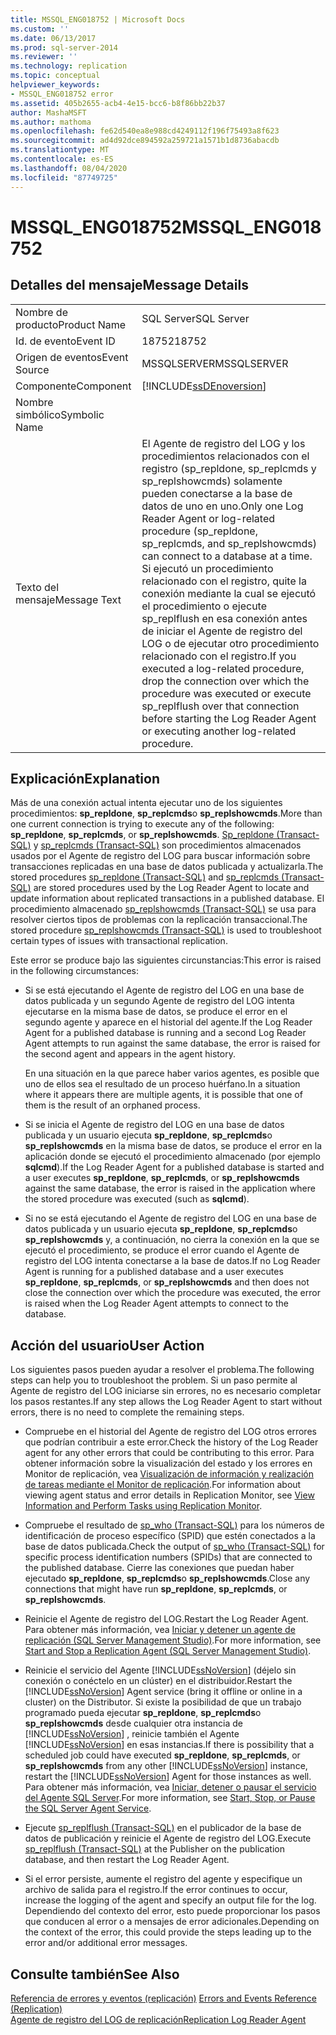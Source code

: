 ```yaml
---
title: MSSQL_ENG018752 | Microsoft Docs
ms.custom: ''
ms.date: 06/13/2017
ms.prod: sql-server-2014
ms.reviewer: ''
ms.technology: replication
ms.topic: conceptual
helpviewer_keywords:
- MSSQL_ENG018752 error
ms.assetid: 405b2655-acb4-4e15-bcc6-b8f86bb22b37
author: MashaMSFT
ms.author: mathoma
ms.openlocfilehash: fe62d540ea8e988cd4249112f196f75493a8f623
ms.sourcegitcommit: ad4d92dce894592a259721a1571b1d8736abacdb
ms.translationtype: MT
ms.contentlocale: es-ES
ms.lasthandoff: 08/04/2020
ms.locfileid: "87749725"
---
```

# <a name="mssql_eng018752"></a><span data-ttu-id="e8a29-102">MSSQL_ENG018752</span><span class="sxs-lookup"><span data-stu-id="e8a29-102">MSSQL_ENG018752</span></span>
    
## <a name="message-details"></a><span data-ttu-id="e8a29-103">Detalles del mensaje</span><span class="sxs-lookup"><span data-stu-id="e8a29-103">Message Details</span></span>  
  
|||  
|-|-|  
|<span data-ttu-id="e8a29-104">Nombre de producto</span><span class="sxs-lookup"><span data-stu-id="e8a29-104">Product Name</span></span>|<span data-ttu-id="e8a29-105">SQL Server</span><span class="sxs-lookup"><span data-stu-id="e8a29-105">SQL Server</span></span>|  
|<span data-ttu-id="e8a29-106">Id. de evento</span><span class="sxs-lookup"><span data-stu-id="e8a29-106">Event ID</span></span>|<span data-ttu-id="e8a29-107">18752</span><span class="sxs-lookup"><span data-stu-id="e8a29-107">18752</span></span>|  
|<span data-ttu-id="e8a29-108">Origen de eventos</span><span class="sxs-lookup"><span data-stu-id="e8a29-108">Event Source</span></span>|<span data-ttu-id="e8a29-109">MSSQLSERVER</span><span class="sxs-lookup"><span data-stu-id="e8a29-109">MSSQLSERVER</span></span>|  
|<span data-ttu-id="e8a29-110">Componente</span><span class="sxs-lookup"><span data-stu-id="e8a29-110">Component</span></span>|[!INCLUDE[ssDEnoversion](../../includes/ssdenoversion-md.md)]|  
|<span data-ttu-id="e8a29-111">Nombre simbólico</span><span class="sxs-lookup"><span data-stu-id="e8a29-111">Symbolic Name</span></span>||  
|<span data-ttu-id="e8a29-112">Texto del mensaje</span><span class="sxs-lookup"><span data-stu-id="e8a29-112">Message Text</span></span>|<span data-ttu-id="e8a29-113">El Agente de registro del LOG y los procedimientos relacionados con el registro (sp_repldone, sp_replcmds y sp_replshowcmds) solamente pueden conectarse a la base de datos de uno en uno.</span><span class="sxs-lookup"><span data-stu-id="e8a29-113">Only one Log Reader Agent or log-related procedure (sp_repldone, sp_replcmds, and sp_replshowcmds) can connect to a database at a time.</span></span> <span data-ttu-id="e8a29-114">Si ejecutó un procedimiento relacionado con el registro, quite la conexión mediante la cual se ejecutó el procedimiento o ejecute sp_replflush en esa conexión antes de iniciar el Agente de registro del LOG o de ejecutar otro procedimiento relacionado con el registro.</span><span class="sxs-lookup"><span data-stu-id="e8a29-114">If you executed a log-related procedure, drop the connection over which the procedure was executed or execute sp_replflush over that connection before starting the Log Reader Agent or executing another log-related procedure.</span></span>|  
  
## <a name="explanation"></a><span data-ttu-id="e8a29-115">Explicación</span><span class="sxs-lookup"><span data-stu-id="e8a29-115">Explanation</span></span>  
 <span data-ttu-id="e8a29-116">Más de una conexión actual intenta ejecutar uno de los siguientes procedimientos: **sp_repldone**, **sp_replcmds**o **sp_replshowcmds**.</span><span class="sxs-lookup"><span data-stu-id="e8a29-116">More than one current connection is trying to execute any of the following: **sp_repldone**, **sp_replcmds**, or **sp_replshowcmds**.</span></span> <span data-ttu-id="e8a29-117">[Sp_repldone &#40;Transact-SQL&#41;](/sql/relational-databases/system-stored-procedures/sp-repldone-transact-sql) y [sp_replcmds &#40;Transact-SQL&#41;](/sql/relational-databases/system-stored-procedures/sp-replcmds-transact-sql) son procedimientos almacenados usados por el Agente de registro del LOG para buscar información sobre transacciones replicadas en una base de datos publicada y actualizarla.</span><span class="sxs-lookup"><span data-stu-id="e8a29-117">The stored procedures [sp_repldone &#40;Transact-SQL&#41;](/sql/relational-databases/system-stored-procedures/sp-repldone-transact-sql) and [sp_replcmds &#40;Transact-SQL&#41;](/sql/relational-databases/system-stored-procedures/sp-replcmds-transact-sql) are stored procedures used by the Log Reader Agent to locate and update information about replicated transactions in a published database.</span></span> <span data-ttu-id="e8a29-118">El procedimiento almacenado [sp_replshowcmds &#40;Transact-SQL&#41;](/sql/relational-databases/system-stored-procedures/sp-replshowcmds-transact-sql) se usa para resolver ciertos tipos de problemas con la replicación transaccional.</span><span class="sxs-lookup"><span data-stu-id="e8a29-118">The stored procedure [sp_replshowcmds &#40;Transact-SQL&#41;](/sql/relational-databases/system-stored-procedures/sp-replshowcmds-transact-sql) is used to troubleshoot certain types of issues with transactional replication.</span></span>  
  
 <span data-ttu-id="e8a29-119">Este error se produce bajo las siguientes circunstancias:</span><span class="sxs-lookup"><span data-stu-id="e8a29-119">This error is raised in the following circumstances:</span></span>  
  
-   <span data-ttu-id="e8a29-120">Si se está ejecutando el Agente de registro del LOG en una base de datos publicada y un segundo Agente de registro del LOG intenta ejecutarse en la misma base de datos, se produce el error en el segundo agente y aparece en el historial del agente.</span><span class="sxs-lookup"><span data-stu-id="e8a29-120">If the Log Reader Agent for a published database is running and a second Log Reader Agent attempts to run against the same database, the error is raised for the second agent and appears in the agent history.</span></span>  
  
     <span data-ttu-id="e8a29-121">En una situación en la que parece haber varios agentes, es posible que uno de ellos sea el resultado de un proceso huérfano.</span><span class="sxs-lookup"><span data-stu-id="e8a29-121">In a situation where it appears there are multiple agents, it is possible that one of them is the result of an orphaned process.</span></span>  
  
-   <span data-ttu-id="e8a29-122">Si se inicia el Agente de registro del LOG en una base de datos publicada y un usuario ejecuta **sp_repldone**, **sp_replcmds**o **sp_replshowcmds** en la misma base de datos, se produce el error en la aplicación donde se ejecutó el procedimiento almacenado (por ejemplo **sqlcmd**).</span><span class="sxs-lookup"><span data-stu-id="e8a29-122">If the Log Reader Agent for a published database is started and a user executes **sp_repldone**, **sp_replcmds**, or **sp_replshowcmds** against the same database, the error is raised in the application where the stored procedure was executed (such as **sqlcmd**).</span></span>  
  
-   <span data-ttu-id="e8a29-123">Si no se está ejecutando el Agente de registro del LOG en una base de datos publicada y un usuario ejecuta **sp_repldone**, **sp_replcmds**o **sp_replshowcmds** y, a continuación, no cierra la conexión en la que se ejecutó el procedimiento, se produce el error cuando el Agente de registro del LOG intenta conectarse a la base de datos.</span><span class="sxs-lookup"><span data-stu-id="e8a29-123">If no Log Reader Agent is running for a published database and a user executes **sp_repldone**, **sp_replcmds**, or **sp_replshowcmds** and then does not close the connection over which the procedure was executed, the error is raised when the Log Reader Agent attempts to connect to the database.</span></span>  
  
## <a name="user-action"></a><span data-ttu-id="e8a29-124">Acción del usuario</span><span class="sxs-lookup"><span data-stu-id="e8a29-124">User Action</span></span>  
 <span data-ttu-id="e8a29-125">Los siguientes pasos pueden ayudar a resolver el problema.</span><span class="sxs-lookup"><span data-stu-id="e8a29-125">The following steps can help you to troubleshoot the problem.</span></span> <span data-ttu-id="e8a29-126">Si un paso permite al Agente de registro del LOG iniciarse sin errores, no es necesario completar los pasos restantes.</span><span class="sxs-lookup"><span data-stu-id="e8a29-126">If any step allows the Log Reader Agent to start without errors, there is no need to complete the remaining steps.</span></span>  
  
-   <span data-ttu-id="e8a29-127">Compruebe en el historial del Agente de registro del LOG otros errores que podrían contribuir a este error.</span><span class="sxs-lookup"><span data-stu-id="e8a29-127">Check the history of the Log Reader agent for any other errors that could be contributing to this error.</span></span> <span data-ttu-id="e8a29-128">Para obtener información sobre la visualización del estado y los errores en Monitor de replicación, vea [Visualización de información y realización de tareas mediante el Monitor de replicación](monitor/view-information-and-perform-tasks-replication-monitor.md).</span><span class="sxs-lookup"><span data-stu-id="e8a29-128">For information about viewing agent status and error details in Replication Monitor, see [View Information and Perform Tasks using Replication Monitor](monitor/view-information-and-perform-tasks-replication-monitor.md).</span></span>  
  
-   <span data-ttu-id="e8a29-129">Compruebe el resultado de [sp_who &#40;Transact-SQL&#41;](/sql/relational-databases/system-stored-procedures/sp-who-transact-sql) para los números de identificación de proceso específico (SPID) que estén conectados a la base de datos publicada.</span><span class="sxs-lookup"><span data-stu-id="e8a29-129">Check the output of [sp_who &#40;Transact-SQL&#41;](/sql/relational-databases/system-stored-procedures/sp-who-transact-sql) for specific process identification numbers (SPIDs) that are connected to the published database.</span></span> <span data-ttu-id="e8a29-130">Cierre las conexiones que puedan haber ejecutado **sp_repldone**, **sp_replcmds**o **sp_replshowcmds**.</span><span class="sxs-lookup"><span data-stu-id="e8a29-130">Close any connections that might have run **sp_repldone**, **sp_replcmds**, or **sp_replshowcmds**.</span></span>  
  
-   <span data-ttu-id="e8a29-131">Reinicie el Agente de registro del LOG.</span><span class="sxs-lookup"><span data-stu-id="e8a29-131">Restart the Log Reader Agent.</span></span> <span data-ttu-id="e8a29-132">Para obtener más información, vea [Iniciar y detener un agente de replicación &#40;SQL Server Management Studio&#41;](agents/start-and-stop-a-replication-agent-sql-server-management-studio.md).</span><span class="sxs-lookup"><span data-stu-id="e8a29-132">For more information, see [Start and Stop a Replication Agent &#40;SQL Server Management Studio&#41;](agents/start-and-stop-a-replication-agent-sql-server-management-studio.md).</span></span>  
  
-   <span data-ttu-id="e8a29-133">Reinicie el servicio del Agente [!INCLUDE[ssNoVersion](../../includes/ssnoversion-md.md)] (déjelo sin conexión o conéctelo en un clúster) en el distribuidor.</span><span class="sxs-lookup"><span data-stu-id="e8a29-133">Restart the [!INCLUDE[ssNoVersion](../../includes/ssnoversion-md.md)] Agent service (bring it offline or online in a cluster) on the Distributor.</span></span> <span data-ttu-id="e8a29-134">Si existe la posibilidad de que un trabajo programado pueda ejecutar **sp_repldone**, **sp_replcmds**o **sp_replshowcmds** desde cualquier otra instancia de [!INCLUDE[ssNoVersion](../../includes/ssnoversion-md.md)] , reinicie también el Agente [!INCLUDE[ssNoVersion](../../includes/ssnoversion-md.md)] en esas instancias.</span><span class="sxs-lookup"><span data-stu-id="e8a29-134">If there is possibility that a scheduled job could have executed **sp_repldone**, **sp_replcmds**, or **sp_replshowcmds** from any other [!INCLUDE[ssNoVersion](../../includes/ssnoversion-md.md)] instance, restart the [!INCLUDE[ssNoVersion](../../includes/ssnoversion-md.md)] Agent for those instances as well.</span></span> <span data-ttu-id="e8a29-135">Para obtener más información, vea [Iniciar, detener o pausar el servicio del Agente SQL Server](../../ssms/agent/start-stop-or-pause-the-sql-server-agent-service.md).</span><span class="sxs-lookup"><span data-stu-id="e8a29-135">For more information, see [Start, Stop, or Pause the SQL Server Agent Service](../../ssms/agent/start-stop-or-pause-the-sql-server-agent-service.md).</span></span>  
  
-   <span data-ttu-id="e8a29-136">Ejecute [sp_replflush &#40;Transact-SQL&#41;](/sql/relational-databases/system-stored-procedures/sp-replflush-transact-sql) en el publicador de la base de datos de publicación y reinicie el Agente de registro del LOG.</span><span class="sxs-lookup"><span data-stu-id="e8a29-136">Execute [sp_replflush &#40;Transact-SQL&#41;](/sql/relational-databases/system-stored-procedures/sp-replflush-transact-sql) at the Publisher on the publication database, and then restart the Log Reader Agent.</span></span>  
  
-   <span data-ttu-id="e8a29-137">Si el error persiste, aumente el registro del agente y especifique un archivo de salida para el registro.</span><span class="sxs-lookup"><span data-stu-id="e8a29-137">If the error continues to occur, increase the logging of the agent and specify an output file for the log.</span></span> <span data-ttu-id="e8a29-138">Dependiendo del contexto del error, esto puede proporcionar los pasos que conducen al error o a mensajes de error adicionales.</span><span class="sxs-lookup"><span data-stu-id="e8a29-138">Depending on the context of the error, this could provide the steps leading up to the error and/or additional error messages.</span></span>  
  
## <a name="see-also"></a><span data-ttu-id="e8a29-139">Consulte también</span><span class="sxs-lookup"><span data-stu-id="e8a29-139">See Also</span></span>  
 <span data-ttu-id="e8a29-140">[Referencia de errores y eventos &#40;replicación&#41;](errors-and-events-reference-replication.md) </span><span class="sxs-lookup"><span data-stu-id="e8a29-140">[Errors and Events Reference &#40;Replication&#41;](errors-and-events-reference-replication.md) </span></span>  
 [<span data-ttu-id="e8a29-141">Agente de registro del LOG de replicación</span><span class="sxs-lookup"><span data-stu-id="e8a29-141">Replication Log Reader Agent</span></span>](agents/replication-log-reader-agent.md)  
  
  
